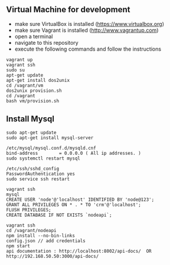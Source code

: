 ## Virtual Machine for development

* make sure VirtualBox is installed (https://www.virtualbox.org)
* make sure Vagrant is installed (http://www.vagrantup.com)
* open a terminal
* navigate to this repository
* execute the following commands and follow the instructions

```
vagrant up
vagrant ssh
sudo su
apt-get update
apt-get install dos2unix
cd /vagrant/vm
dos2unix provision.sh
cd /vagrant
bash vm/provision.sh
```

## Install Mysql

```
sudo apt-get update
sudo apt-get install mysql-server

/etc/mysql/mysql.conf.d/mysqld.cnf
bind-address        = 0.0.0.0 ( All ip addresses. )
sudo systemctl restart mysql

/etc/ssh/sshd_config
PasswordAuthentication yes
sudo service ssh restart

vagrant ssh
mysql
CREATE USER 'node'@'localhost' IDENTIFIED BY 'node@123';
GRANT ALL PRIVILEGES ON * . * TO 'crm'@'localhost';
FLUSH PRIVILEGES;
CREATE DATABASE IF NOT EXISTS `nodeapi`;

```
```
vagrant ssh
cd /vagrant/nodeapi
npm install --no-bin-links
config.json // add credentials
npm start
api documentation : http://localhost:8002/api-docs/  OR  http://192.168.50.50:3000/api-docs/
```